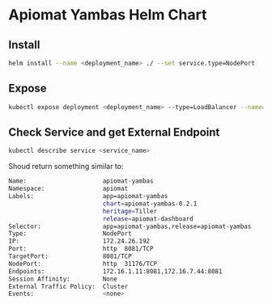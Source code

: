 # Apiomat Yambas Helm Chart

## Install

```bash
helm install --name <deployment_name> ./ --set service.type=NodePort
```

## Expose

```bash
kubectl expose deployment <deployment_name> --type=LoadBalancer --name=<service_name>
```

## Check Service and get External Endpoint

```bash
kubectl describe service <service_name>
```

Shoud return something similar to:
```bash
Name:                     apiomat-yambas
Namespace:                apiomat
Labels:                   app=apiomat-yambas
                          chart=apiomat-yambas-0.2.1
                          heritage=Tiller
                          release=apiomat-dashboard
Selector:                 app=apiomat-yambas,release=apiomat-yambas
Type:                     NodePort
IP:                       172.24.26.192
Port:                     http  8081/TCP
TargetPort:               8081/TCP
NodePort:                 http  31176/TCP
Endpoints:                172.16.1.11:8081,172.16.7.44:8081
Session Affinity:         None
External Traffic Policy:  Cluster
Events:                   <none>
```
